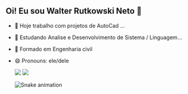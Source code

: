 ## Oi! Eu sou Walter Rutkowski Neto 👋


- 🔭 Hoje trabalho com projetos de AutoCad ...
- 🌱 Estudando Analise e Desenvolvimento de Sistema / Linguagem...
- 🤖 Formado em Engenharia civil
- 😄 Pronouns: ele/dele



  
  <div> 
  
  <a href="https://www.linkedin.com/in/walter-rutkowski-neto-7374b7137" target="_blank"><img src="https://img.shields.io/badge/-LinkedIn-%230077B5?style=for-the-badge&logo=linkedin&logoColor=white" target="_blank"></a> 
    <a href = "mailto:walter.rutkowskineto@gmail.com"><img src="https://img.shields.io/badge/-Gmail-%23333?style=for-the-badge&logo=gmail&logoColor=white" target="_blank"></a> 
 
   ![Snake animation](https://github.com/WalterRN/WalterRN/blob/output/github-contribution-grid-snake.svg)

</div>

